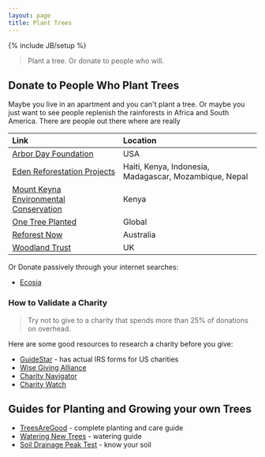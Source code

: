 ```yaml
---
layout: page
title: Plant Trees
---
```

{% include JB/setup %}

> Plant a tree. Or donate to people who will.


## Donate to People Who Plant Trees

Maybe you live in an apartment and you can't plant a tree.  Or maybe you just want to see people replenish the rainforests in Africa and South America. There are people out there where are really 

Link | Location
:--- | :-------
[Arbor Day Foundation](https://www.arborday.org/) | USA
[Eden Reforestation Projects](https://edenprojects.org/) | Haiti, Kenya, Indonesia, Madagascar, Mozambique, Nepal
[Mount Keyna Environmental Conservation](https://mount-kenya-environmental-conservation.org/) | Kenya
[One Tree Planted](https://onetreeplanted.org/pages/regions) | Global
[Reforest Now](https://www.reforestnow.org.au/) | Australia
[Woodland Trust](https://www.woodlandtrust.org.uk/support-us/give/donations/) | UK

Or Donate passively through your internet searches:

* [Ecosia](https://www.ecosia.org/)

<!--
Where Ecosia donates: https://blog.ecosia.org/ecosia-financial-reports-tree-planting-receipts/
[American Forests](https://www.americanforests.org/ways-to-give/plant-trees/) | USA | ?
[Plant a Tree Foundation](https://plantatreefoundation.org/) | ? | ?
-->


### How to Validate a Charity

> Try not to give to a charity that spends more than 25% of donations on overhead.

Here are some good resources to research a charity before you give:

* [GuideStar](https://www.guidestar.org/) - has actual IRS forms for US charities
* [Wise Giving Alliance](https://www.give.org/)
* [Charity Navigator](https://www.charitynavigator.org/)
* [Charity Watch](https://www.charitywatch.org/)



## Guides for Planting and Growing your own Trees

* [TreesAreGood](https://www.treesaregood.org/treeowner) - complete planting and care guide
* [Watering New Trees](https://extension.umn.edu/planting-and-growing-guides/watering-newly-planted-trees-and-shrubs) - watering guide
* [Soil Drainage Peak Test](https://i.imgur.com/2KiPHab.jpg) - know your soil
